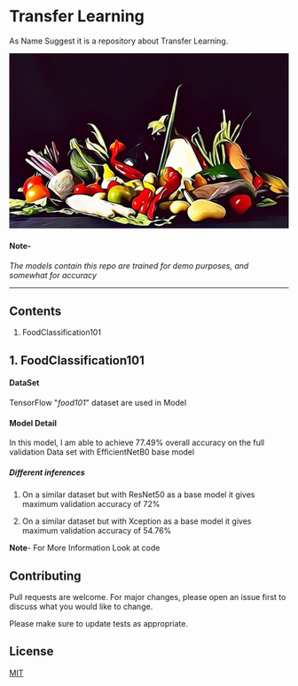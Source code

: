 # Transfer Learning
As Name Suggest it is a repository about Transfer Learning.

![alt text](https://github.com/gpdsec/Transfer-Learning/blob/main/Image/image.png?raw=true)

#### **Note-** 

*The models contain this repo are trained for demo purposes, and somewhat for accuracy*

____________________________________________________




## **Contents**

1.   FoodClassification101


## **1.   FoodClassification101**


#### **DataSet**
TensorFlow "*food101*" dataset are used in Model

#### **Model Detail**
In this model, I am able to achieve 77.49% overall accuracy on the full validation Data set with EfficientNetB0 base model

##### ***Different inferences***
1. On a similar dataset but with ResNet50 as a base model it gives maximum validation accuracy of 72%

2. On a similar dataset but with Xception as a base model it gives maximum validation accuracy of 54.76%


**Note**- For More Information Look at code


## Contributing
Pull requests are welcome. For major changes, please open an issue first to discuss what you would like to change.

Please make sure to update tests as appropriate.

## License
[MIT](https://github.com/gpdsec/Transfer-Learning/blob/main/LICENSE)
